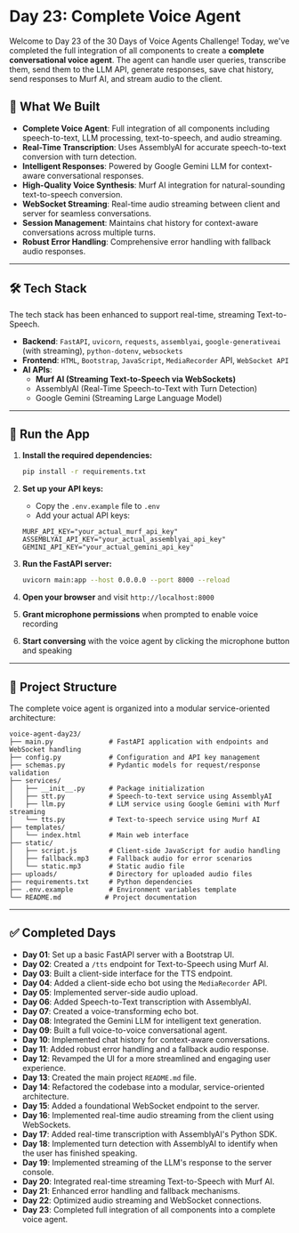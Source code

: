 # Day 23: Complete Voice Agent

Welcome to Day 23 of the 30 Days of Voice Agents Challenge! Today, we've completed the full integration of all components to create a **complete conversational voice agent**. The agent can handle user queries, transcribe them, send them to the LLM API, generate responses, save chat history, send responses to Murf AI, and stream audio to the client.

## 🧠 What We Built

  * **Complete Voice Agent**: Full integration of all components including speech-to-text, LLM processing, text-to-speech, and audio streaming.
  * **Real-Time Transcription**: Uses AssemblyAI for accurate speech-to-text conversion with turn detection.
  * **Intelligent Responses**: Powered by Google Gemini LLM for context-aware conversational responses.
  * **High-Quality Voice Synthesis**: Murf AI integration for natural-sounding text-to-speech conversion.
  * **WebSocket Streaming**: Real-time audio streaming between client and server for seamless conversations.
  * **Session Management**: Maintains chat history for context-aware conversations across multiple turns.
  * **Robust Error Handling**: Comprehensive error handling with fallback audio responses.

-----

## 🛠 Tech Stack

The tech stack has been enhanced to support real-time, streaming Text-to-Speech.

  * **Backend**: `FastAPI`, `uvicorn`, `requests`, `assemblyai`, `google-generativeai` (with streaming), `python-dotenv`, `websockets`
  * **Frontend**: `HTML`, `Bootstrap`, `JavaScript`, `MediaRecorder` API, `WebSocket API`
  * **AI APIs**:
      * **Murf AI (Streaming Text-to-Speech via WebSockets)**
      * AssemblyAI (Real-Time Speech-to-Text with Turn Detection)
      * Google Gemini (Streaming Large Language Model)

-----

## 🚀 Run the App

1.  **Install the required dependencies:**
    ```bash
    pip install -r requirements.txt
    ```

2.  **Set up your API keys:**
    - Copy the `.env.example` file to `.env`
    - Add your actual API keys:
    ```
    MURF_API_KEY="your_actual_murf_api_key"
    ASSEMBLYAI_API_KEY="your_actual_assemblyai_api_key"
    GEMINI_API_KEY="your_actual_gemini_api_key"
    ```

3.  **Run the FastAPI server:**
    ```bash
    uvicorn main:app --host 0.0.0.0 --port 8000 --reload
    ```

4.  **Open your browser** and visit `http://localhost:8000`

5.  **Grant microphone permissions** when prompted to enable voice recording

6.  **Start conversing** with the voice agent by clicking the microphone button and speaking

-----

## 📂 Project Structure

The complete voice agent is organized into a modular service-oriented architecture:

```
voice-agent-day23/
├── main.py              # FastAPI application with endpoints and WebSocket handling
├── config.py            # Configuration and API key management
├── schemas.py           # Pydantic models for request/response validation
├── services/
│   ├── __init__.py      # Package initialization
│   ├── stt.py           # Speech-to-text service using AssemblyAI
│   ├── llm.py           # LLM service using Google Gemini with Murf streaming
│   └── tts.py           # Text-to-speech service using Murf AI
├── templates/
│   └── index.html       # Main web interface
├── static/
│   ├── script.js        # Client-side JavaScript for audio handling
│   ├── fallback.mp3     # Fallback audio for error scenarios
│   └── static.mp3       # Static audio file
├── uploads/             # Directory for uploaded audio files
├── requirements.txt     # Python dependencies
├── .env.example         # Environment variables template
└── README.md           # Project documentation
```

-----

## ✅ Completed Days

  * **Day 01**: Set up a basic FastAPI server with a Bootstrap UI.
  * **Day 02**: Created a `/tts` endpoint for Text-to-Speech using Murf AI.
  * **Day 03**: Built a client-side interface for the TTS endpoint.
  * **Day 04**: Added a client-side echo bot using the `MediaRecorder` API.
  * **Day 05**: Implemented server-side audio upload.
  * **Day 06**: Added Speech-to-Text transcription with AssemblyAI.
  * **Day 07**: Created a voice-transforming echo bot.
  * **Day 08**: Integrated the Gemini LLM for intelligent text generation.
  * **Day 09**: Built a full voice-to-voice conversational agent.
  * **Day 10**: Implemented chat history for context-aware conversations.
  * **Day 11**: Added robust error handling and a fallback audio response.
  * **Day 12**: Revamped the UI for a more streamlined and engaging user experience.
  * **Day 13**: Created the main project `README.md` file.
  * **Day 14**: Refactored the codebase into a modular, service-oriented architecture.
  * **Day 15**: Added a foundational WebSocket endpoint to the server.
  * **Day 16**: Implemented real-time audio streaming from the client using WebSockets.
  * **Day 17**: Added real-time transcription with AssemblyAI's Python SDK.
  * **Day 18**: Implemented turn detection with AssemblyAI to identify when the user has finished speaking.
  * **Day 19**: Implemented streaming of the LLM's response to the server console.
  * **Day 20**: Integrated real-time streaming Text-to-Speech with Murf AI.
  * **Day 21**: Enhanced error handling and fallback mechanisms.
  * **Day 22**: Optimized audio streaming and WebSocket connections.
  * **Day 23**: Completed full integration of all components into a complete voice agent.
